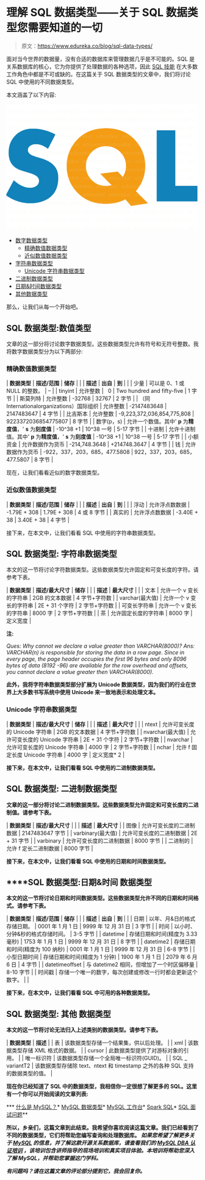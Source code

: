 # 理解 SQL 数据类型——关于 SQL 数据类型您需要知道的一切

> 原文：<https://www.edureka.co/blog/sql-data-types/>

面对当今世界的数据量，没有合适的数据库来管理数据几乎是不可能的。SQL 是关系数据库的核心，它为你提供了处理数据的各种选项，因此 [SQL 技能](https://www.edureka.co/mysql-dba) 在大多数工作角色中都是不可或缺的。在这篇关于 SQL 数据类型的文章中，我们将讨论 SQL 中使用的不同数据类型。

本文涵盖了以下内容:

![SQL - SQL Data Types - Edureka](img/f7e23f091366c2d54b865c43c26420c7.png)

*   [数字数据类型](#Numeric%20Data%20Types)
    *   [精确数值数据类型](#Exact%20Numeric%20Data%20Types)
    *   [近似数值数据类型](#Approximate%20Numeric%20Data%20Types)
*   [字符串数据类型](#Character%20String%20Data%20Types)
    *   [Unicode 字符串数据类型](#Unicode%20Character%20Strings%20Data%20Types)
*   [二进制数据类型](#Binary%20Data%20Types)
*   [日期&时间数据类型](#Date%20and%20Time%20Data%20Types)
*   [其他数据类型](#Other%20Data%20Types)

那么，让我们从每一个开始吧。

## **SQL 数据类型:数值类型**

文章的这一部分将讨论数字数据类型。这些数据类型允许有符号和无符号整数。我将数字数据类型分为以下两部分:

### **精确数值数据类型**

| **数据类型** | **描述/范围** | **储存** |
|  | **描述** | **出自** | **到** |  |
| 少量 | 可以是 0、1 或 NULL 的整数。 | – |
| tinyint | 允许整数 |   0 | Two hundred and fifty-five | 1 字节 |
| 斯莫列特 | 允许整数 | -32768 | 32767 | 2 字节 |
| （同 Internationalorganizations）国际组织 | 允许整数 | -2147483648 | 2147483647 | 4 字节 |
| 比吉斯本 | 允许整数 | -9,223,372,036,854,775,808 | 9223372036854775807 | 8 字节 |
| 数字(p，s) | 允许一个数值。其中' **p** 为**精度值**，' **s** 为**刻度值** | -10^38 +1 | 10^38 一号 | 5-17 字节 |
| 十进制 | 允许十进制值。其中' **p** 为**精度值**，' **s** 为**刻度值** | -10^38 +1 | 10^38 一号 | 5-17 字节 |
| 小额资金 | 允许数据作为货币 | -214,748.3648 | +214748.3647 | 4 字节 |
| 钱 | 允许数据作为货币 | -922，337，203，685，477.5808 | 922，337，203，685，477.5807 | 8 字节 |

现在，让我们看看近似的数字数据类型。

### **近似数值数据类型**

| **数据类型** | **描述/范围** | **储存** |
|  | **描述** | **出自** | **到** |  |
| 浮动 | 允许浮点数数据 | -1.79E + 308 | 1.79E + 308 | 4 或 8 字节 |
| 真实的 | 允许浮点数数据 | -3.40E + 38 | 3.40E + 38 | 4 字节 |

接下来，在本文中，让我们看看 SQL 中使用的字符串数据类型。

## **SQL 数据类型:** **字符串数据类型**

本文的这一节将讨论字符数据类型。这些数据类型允许固定和可变长度的字符。请参考下表。

| **数据类型** | **描述/最大尺寸** | **储存** |
|  | **描述** | **最大尺寸** |  |
| 文本 | 允许一个 v 变长的字符串 | 2GB 的文本数据 | 4 字节+字符数 |
| varchar(最大值) | 允许一个 v 变长的字符串 | 2E + 31 个字符 | 2 字节+字符数 |
| 可变长字符串 | 允许一个 v 变长的字符串 | 8000 字 | 2 字节+字符数 |
| 茶 | 允许固定长度的字符串 | 8000 字 | 定义宽度 |

**注:**

*Ques: Why cannot we declare a value greater than VARCHAR(8000)? Ans: VARCHAR(n) is responsible for storing the data in a row page. Since in every page, the page header occupies the first 96 bytes and only 8096 bytes of data (8192 -96) are available for the row overhead and offsets, you cannot declare a value greater then VARCHAR(8000).*

**此外，我将字符串数据类型部分扩展为 Unicode 数据类型，因为我们的行业在世界上大多数书写系统中使用 Unicode 来一致地表示和处理文本。**

### ****Unicode 字符串数据类型****

| **数据类型** | **描述/最大尺寸** | **储存** |
|  | **描述** | **最大尺寸** |  |
| ntext | 允许可变长度的 Unicode 字符串 | 2GB 的文本数据 | 4 字节+字符数 |
| nvarchar(最大值) | 允许可变长度的 Unicode 字符串 | 2E + 31 个字符 | 2 字节+字符数 |
| nvarchar | 允许可变长度的 Unicode 字符串 | 4000 字 | 2 字节+字符数 |
| nchar | 允许 f 固定长度 Unicode 字符串 | 4000 字 | 定义宽度* 2 |

**接下来，在本文中，让我们看看 SQL 中使用的二进制数据类型。**

## ****SQL 数据类型:** **二进制数据类型****

**文章的这一部分将讨论二进制数据类型。这些数据类型允许固定和可变长度的二进制值。请参考下表。**

| **数据类型** | **描述/最大尺寸** |
|  | **描述** | **最大尺寸** |
| 图像 | 允许可变长度的二进制数据 | 2147483647 字节 |
| varbinary(最大值) | 允许可变长度的二进制数据 | 2E + 31 字节 |
| varbinary | 允许可变长度的二进制数据 | 8000 字节 |
| 二进制的 | 允许 f 定长二进制数据 | 8000 字节 |

**接下来，在本文中，让我们看看 SQL 中使用的日期和时间数据类型。**

## ****SQL 数据类型:**日期&时间 **数据类型****

**本文的这一节将讨论日期和时间数据类型。这些数据类型允许不同的日期和时间格式。请参考下表。**

| **数据类型** | **描述/范围** | **储存** |
|  | **描述** | **出自** | **到** |  |
| 日期 | 以年、月&日的格式存储日期。 | 0001 年 1 月 1 日 | 9999 年 12 月 31 日 | 3 字节 |
| 时间 | 以小时、分钟&秒的格式存储时间。 | 3-5 字节 |
| datetime | 存储日期和时间(精度为 3.33 毫秒) | 1753 年 1 月 1 日 | 9999 年 12 月 31 日 | 8 字节 |
| datetime2 | 存储日期和时间(精度为 100 纳秒) | 0001 年 1 月 1 日 | 9999 年 12 月 31 日 | 6-8 字节 |
| 小型日期时间 | 存储日期和时间(精度为 1 分钟) | 1900 年 1 月 1 日 | 2079 年 6 月 6 日 | 4 字节 |
| datetimeoffset | 与 datetime2 相同，但增加了一个时区偏移量 | 8-10 字节 |
| 时间戳 | 存储一个唯一的数字，每次创建或修改一行时都会更新这个数字。 |  |

**接下来，在本文中，让我们看看 SQL 中可用的各种数据类型。**

## ****SQL 数据类型: 其他** **数据类型****

**本文的这一节将讨论无法归入上述类别的数据类型。请参考下表。**

| **数据类型** | **描述** |
| 表 | 该数据类型存储一个结果集，供以后处理。 |
| xml | 该数据类型存储 XML 格式的数据。 |
| cursor | 此数据类型提供了对游标对象的引用。 |
| 唯一标识符 | 该数据类型存储一个全局唯一标识符(GUID)。 |
| SQL _ variantT2 | 该数据类型存储除 text、ntext 和 timestamp 之外的各种 SQL 支持的数据类型的值。 |

**现在你已经知道了 SQL 中的数据类型，我相信你一定很想了解更多的 SQL。这里有一个你可以开始阅读的文章列表:**

***   [什么是 MySQL？](https://www.edureka.co/blog/what-is-mysql/)*   [MySQL 数据类型](https://www.edureka.co/blog/mysql-data-types)*   [MySQL 工作台](https://www.edureka.co/blog/mysql-workbench-tutorial)*   [Spark SQL](https://www.edureka.co/blog/spark-sql-tutorial/)*   [SQL 面试问题](https://www.edureka.co/blog/interview-questions/sql-interview-questions)**

**所以，乡亲们，这篇文章到此结束。我希望你喜欢阅读这篇文章。我们已经看到了不同的数据类型，它们将帮助您编写查询和处理数据库。 *如果您希望了解更多关于 [MySQL](https://www.edureka.co/blog/what-is-mysql/) 的信息，并了解这款开源关系数据库，请查看我们的 **[MySQL DBA 认证培训](https://www.edureka.co/mysql-dba)** ，该培训包含讲师指导的现场培训和真实项目体验。本培训将帮助您深入了解 MySQL，并帮助您掌握这门学科。***

***有问题吗？请在这篇文章的评论部分提到它，我会回复你。***
